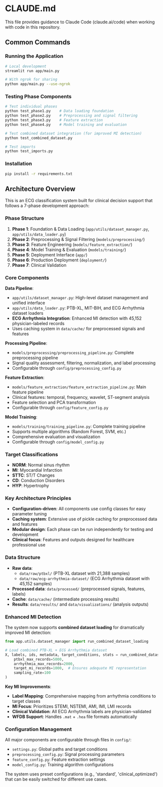 # CLAUDE.md

This file provides guidance to Claude Code (claude.ai/code) when working with code in this repository.

## Common Commands

### Running the Application
```bash
# Local development
streamlit run app/main.py

# With ngrok for sharing
python app/main.py --use-ngrok
```

### Testing Phase Components
```bash
# Test individual phases
python test_phase1.py    # Data loading foundation
python test_phase2.py    # Preprocessing and signal filtering
python test_phase3.py    # Feature extraction
python test_phase4.py    # Model training and evaluation

# Test combined dataset integration (for improved MI detection)
python test_combined_dataset.py

# Test imports
python test_imports.py
```

### Installation
```bash
pip install -r requirements.txt
```

## Architecture Overview

This is an ECG classification system built for clinical decision support that follows a 7-phase development approach:

### Phase Structure
1. **Phase 1**: Foundation & Data Loading (`app/utils/dataset_manager.py`, `app/utils/data_loader.py`)
2. **Phase 2**: Preprocessing & Signal Filtering (`models/preprocessing/`)
3. **Phase 3**: Feature Engineering (`models/feature_extraction/`)
4. **Phase 4**: Model Training & Evaluation (`models/training/`)
5. **Phase 5**: Deployment Interface (`app/`)
6. **Phase 6**: Production Deployment (`deployment/`)
7. **Phase 7**: Clinical Validation

### Core Components

**Data Pipeline**:
- `app/utils/dataset_manager.py`: High-level dataset management and unified interface
- `app/utils/data_loader.py`: PTB-XL, MIT-BIH, and ECG Arrhythmia dataset loaders
- **ECG Arrhythmia Integration**: Enhanced MI detection with 45,152 physician-labeled records
- Uses caching system in `data/cache/` for preprocessed signals and features

**Processing Pipeline**:
- `models/preprocessing/preprocessing_pipeline.py`: Complete preprocessing pipeline
- Signal quality assessment, filtering, normalization, and label processing
- Configurable through `config/preprocessing_config.py`

**Feature Extraction**:
- `models/feature_extraction/feature_extraction_pipeline.py`: Main feature pipeline
- Clinical features: temporal, frequency, wavelet, ST-segment analysis
- Feature selection and PCA transformation
- Configurable through `config/feature_config.py`

**Model Training**:
- `models/training/training_pipeline.py`: Complete training pipeline
- Supports multiple algorithms (Random Forest, SVM, etc.)
- Comprehensive evaluation and visualization
- Configurable through `config/model_config.py`

### Target Classifications
- **NORM**: Normal sinus rhythm
- **MI**: Myocardial Infarction
- **STTC**: ST/T Changes  
- **CD**: Conduction Disorders
- **HYP**: Hypertrophy

### Key Architecture Principles
- **Configuration-driven**: All components use config classes for easy parameter tuning
- **Caching system**: Extensive use of pickle caching for preprocessed data and features
- **Modular design**: Each phase can be run independently for testing and development
- **Clinical focus**: Features and outputs designed for healthcare professional use

### Data Structure
- **Raw data**: 
  - `data/raw/ptbxl/` (PTB-XL dataset with 21,388 samples)
  - `data/raw/ecg-arrhythmia-dataset/` (ECG Arrhythmia dataset with 45,152 samples)
- **Processed data**: `data/processed/` (preprocessed signals, features, labels)
- **Cache**: `data/cache/` (intermediate processing results)
- **Results**: `data/results/` and `data/visualizations/` (analysis outputs)

### Enhanced MI Detection
The system now supports **combined dataset loading** for dramatically improved MI detection:
```python
from app.utils.dataset_manager import run_combined_dataset_loading

# Load combined PTB-XL + ECG Arrhythmia dataset
X, labels, ids, metadata, target_conditions, stats = run_combined_dataset_loading(
    ptbxl_max_records=5000,
    arrhythmia_max_records=2000,
    target_mi_records=1000,  # Ensures adequate MI representation
    sampling_rate=100
)
```

**Key MI Improvements**:
- **Label Mapping**: Comprehensive mapping from arrhythmia conditions to target classes
- **MI Focus**: Prioritizes STEMI, NSTEMI, AMI, IMI, LMI records
- **Clinical Validation**: All ECG Arrhythmia labels are physician-validated
- **WFDB Support**: Handles `.mat` + `.hea` file formats automatically

### Configuration Management
All major components are configurable through files in `config/`:
- `settings.py`: Global paths and target conditions
- `preprocessing_config.py`: Signal processing parameters
- `feature_config.py`: Feature extraction settings
- `model_config.py`: Training algorithm configurations

The system uses preset configurations (e.g., 'standard', 'clinical_optimized') that can be easily switched for different use cases.